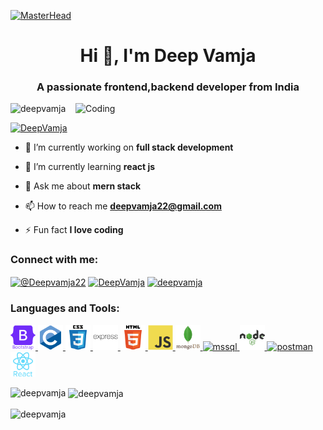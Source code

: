[![MasterHead](https://www.rsiconcepts.ae/blog/wp-content/uploads/2020/12/Development-Programming-and-Coding.jpg)](https://Deepvamja.io)
<h1 align="center">Hi 👋, I'm Deep Vamja</h1>
<h3 align="center">A passionate frontend,backend developer from India</h3>
<img align="right"alt="Coding"width="400"src="https://cdn.dribbble.com/users/1162077/screenshots/3848914/programmer.gif">


<p align="left"> <img src="https://komarev.com/ghpvc/?username=deepvamja&label=Profile%20views&color=0e75b6&style=flat" alt="deepvamja" /> </p>

<p align="left"> <a href="https://www.linkedin.com/in/deep-vamja-03b0a12b1/" target="blank"><img src="https://img.shields.io/linkedin/follow/deep-vamja-03b0a12b1?logo=linkedin&style=for-the-badge" alt="DeepVamja" /></a> </p>

- 🔭 I’m currently working on **full stack development**

- 🌱 I’m currently learning **react js**

- 💬 Ask me about **mern stack**

- 📫 How to reach me **deepvamja22@gmail.com**

- ⚡ Fun fact **I love coding**

<h3 align="left">Connect with me:</h3>
<p align="left">
<a href="https://x.com/Deepvamja22" target="blank"><img align="center" src="https://raw.githubusercontent.com/rahuldkjain/github-profile-readme-generator/master/src/images/icons/Social/twitter.svg" alt="@Deepvamja22" height="30" width="40" /></a>
<a href="https://www.linkedin.com/in/deep-vamja-03b0a12b1/" target="blank"><img align="center" src="https://raw.githubusercontent.com/rahuldkjain/github-profile-readme-generator/master/src/images/icons/Social/linked-in-alt.svg" alt="DeepVamja" height="30" width="40" /></a>
<a href="https://www.leetcode.com/deepvamja" target="blank"><img align="center" src="https://raw.githubusercontent.com/rahuldkjain/github-profile-readme-generator/master/src/images/icons/Social/leet-code.svg" alt="deepvamja" height="30" width="40" /></a>
</p>

<h3 align="left">Languages and Tools:</h3>
<p align="left"> <a href="https://getbootstrap.com" target="_blank" rel="noreferrer"> <img src="https://raw.githubusercontent.com/devicons/devicon/master/icons/bootstrap/bootstrap-plain-wordmark.svg" alt="bootstrap" width="40" height="40"/> </a> <a href="https://www.cprogramming.com/" target="_blank" rel="noreferrer"> <img src="https://raw.githubusercontent.com/devicons/devicon/master/icons/c/c-original.svg" alt="c" width="40" height="40"/> </a> <a href="https://www.w3schools.com/css/" target="_blank" rel="noreferrer"> <img src="https://raw.githubusercontent.com/devicons/devicon/master/icons/css3/css3-original-wordmark.svg" alt="css3" width="40" height="40"/> </a> <a href="https://expressjs.com" target="_blank" rel="noreferrer"> <img src="https://raw.githubusercontent.com/devicons/devicon/master/icons/express/express-original-wordmark.svg" alt="express" width="40" height="40"/> </a> <a href="https://www.w3.org/html/" target="_blank" rel="noreferrer"> <img src="https://raw.githubusercontent.com/devicons/devicon/master/icons/html5/html5-original-wordmark.svg" alt="html5" width="40" height="40"/> </a> <a href="https://developer.mozilla.org/en-US/docs/Web/JavaScript" target="_blank" rel="noreferrer"> <img src="https://raw.githubusercontent.com/devicons/devicon/master/icons/javascript/javascript-original.svg" alt="javascript" width="40" height="40"/> </a> <a href="https://www.mongodb.com/" target="_blank" rel="noreferrer"> <img src="https://raw.githubusercontent.com/devicons/devicon/master/icons/mongodb/mongodb-original-wordmark.svg" alt="mongodb" width="40" height="40"/> </a> <a href="https://www.microsoft.com/en-us/sql-server" target="_blank" rel="noreferrer"> <img src="https://www.svgrepo.com/show/303229/microsoft-sql-server-logo.svg" alt="mssql" width="40" height="40"/> </a> <a href="https://nodejs.org" target="_blank" rel="noreferrer"> <img src="https://raw.githubusercontent.com/devicons/devicon/master/icons/nodejs/nodejs-original-wordmark.svg" alt="nodejs" width="40" height="40"/> </a> <a href="https://postman.com" target="_blank" rel="noreferrer"> <img src="https://www.vectorlogo.zone/logos/getpostman/getpostman-icon.svg" alt="postman" width="40" height="40"/> </a> <a href="https://reactjs.org/" target="_blank" rel="noreferrer"> <img src="https://raw.githubusercontent.com/devicons/devicon/master/icons/react/react-original-wordmark.svg" alt="react" width="40" height="40"/> </a> </p>

<p><img align="left" src="https://github-readme-stats.vercel.app/api/top-langs?username=deepvamja&show_icons=true&locale=en&layout=compact" alt="deepvamja" /></p>

<p>&nbsp;<img align="center" src="https://github-readme-stats.vercel.app/api?username=deepvamja&show_icons=true&locale=en" alt="deepvamja" /></p>

<p><img align="center" src="https://github-readme-streak-stats.herokuapp.com/?user=deepvamja&" alt="deepvamja" /></p>
